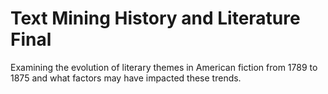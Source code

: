 # Text Mining History and Literature Final

Examining the evolution of literary themes in American fiction from 1789 to 1875 and what factors may have impacted these trends.
